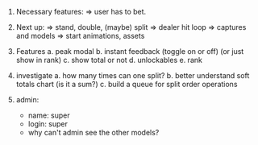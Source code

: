 1. Necessary features:
   => user has to bet.
2. Next up:
   => stand, double, (maybe) split
   => dealer hit loop
   => captures and models
   => start animations, assets

3. Features
   a. peak modal
   b. instant feedback (toggle on or off) (or just show in rank)
   c. show total or not
   d. unlockables
   e. rank

4. investigate
   a. how many times can one split?
   b. better understand soft totals chart (is it a sum?)
   c. build a queue for split order operations

5. admin:
   - name: super
   - login: super
   - why can't admin see the other models?
